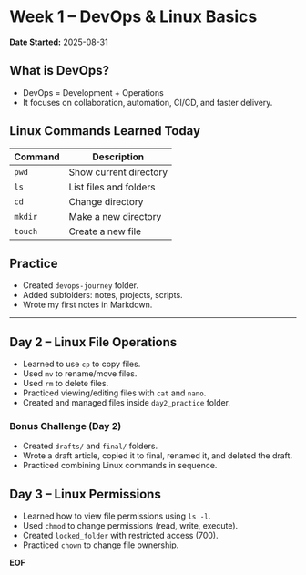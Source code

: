 
# Week 1 – DevOps & Linux Basics

**Date Started:** 2025-08-31

## What is DevOps?
- DevOps = Development + Operations
- It focuses on collaboration, automation, CI/CD, and faster delivery.

## Linux Commands Learned Today
| Command | Description |
|---------|-------------|
| `pwd`   | Show current directory |
| `ls`    | List files and folders |
| `cd`    | Change directory |
| `mkdir` | Make a new directory |
| `touch` | Create a new file |

## Practice
- Created `devops-journey` folder.
- Added subfolders: notes, projects, scripts.
- Wrote my first notes in Markdown.

---
## Day 2 – Linux File Operations
- Learned to use `cp` to copy files.
- Used `mv` to rename/move files.
- Used `rm` to delete files.
- Practiced viewing/editing files with `cat` and `nano`.
- Created and managed files inside `day2_practice` folder.
### Bonus Challenge (Day 2)
- Created `drafts/` and `final/` folders.
- Wrote a draft article, copied it to final, renamed it, and deleted the draft.
- Practiced combining Linux commands in sequence.
## Day 3 – Linux Permissions
- Learned how to view file permissions using `ls -l`.
- Used `chmod` to change permissions (read, write, execute).
- Created `locked_folder` with restricted access (700).
- Practiced `chown` to change file ownership.



**EOF**
